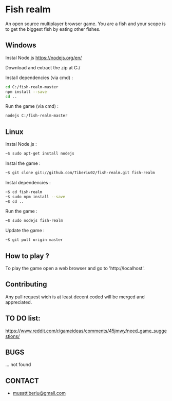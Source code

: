 Fish realm
====

An open source multiplayer browser game. You are a fish and your scope is to get the biggest fish by eating other fishes.

## Windows

Instal Node.js
https://nodejs.org/en/

Download and extract the zip at C:/

Install dependencies (via cmd) :
```sh
cd C:/fish-realm-master
npm install --save
cd ..
```

Run the game (via cmd) :
```sh
nodejs C:/fish-realm-master
```

## Linux

Instal Node.js :
```sh
~$ sudo apt-get install nodejs
```

Instal the game :
```sh
~$ git clone git://github.com/Tiberiu02/fish-realm.git fish-realm
```

Instal dependencies :
```sh
~$ cd fish-realm
~$ sudo npm install --save
~$ cd ..
```

Run the game :
```sh
~$ sudo nodejs fish-realm
```

Update the game :
```sh
~$ git pull origin master
```

## How to play ?

To play the game open a web browser and go to 'http://localhost'.

## Contributing

Any pull request wich is at least decent coded will be merged and appreciated.

## TO DO list:

https://www.reddit.com/r/gameideas/comments/45jmwy/need_game_suggestions/

## BUGS

... not found

## CONTACT

- musattiberiu@gmail.com
